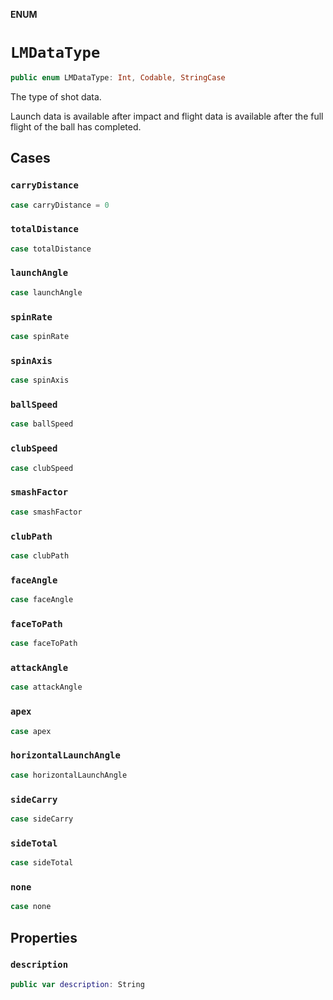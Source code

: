 **ENUM**

# `LMDataType`

```swift
public enum LMDataType: Int, Codable, StringCase
```

The type of shot data.

Launch data is available after impact and flight data is available after the full flight of the ball has completed.

## Cases
### `carryDistance`

```swift
case carryDistance = 0
```

### `totalDistance`

```swift
case totalDistance
```

### `launchAngle`

```swift
case launchAngle
```

### `spinRate`

```swift
case spinRate
```

### `spinAxis`

```swift
case spinAxis
```

### `ballSpeed`

```swift
case ballSpeed
```

### `clubSpeed`

```swift
case clubSpeed
```

### `smashFactor`

```swift
case smashFactor
```

### `clubPath`

```swift
case clubPath
```

### `faceAngle`

```swift
case faceAngle
```

### `faceToPath`

```swift
case faceToPath
```

### `attackAngle`

```swift
case attackAngle
```

### `apex`

```swift
case apex
```

### `horizontalLaunchAngle`

```swift
case horizontalLaunchAngle
```

### `sideCarry`

```swift
case sideCarry
```

### `sideTotal`

```swift
case sideTotal
```

### `none`

```swift
case none
```

## Properties
### `description`

```swift
public var description: String
```
